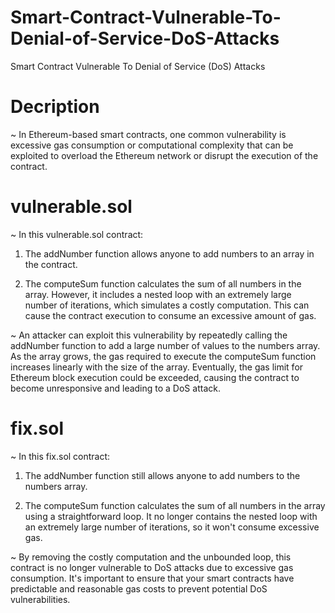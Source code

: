 # Smart-Contract-Vulnerable-To-Denial-of-Service-DoS-Attacks
Smart Contract Vulnerable To Denial of Service (DoS) Attacks

# Decription
~ In Ethereum-based smart contracts, one common vulnerability is excessive gas consumption or computational complexity that can be exploited to overload the Ethereum network or disrupt the execution of the contract.

# vulnerable.sol
~ In this vulnerable.sol contract:

1. The addNumber function allows anyone to add numbers to an array in the contract.

2. The computeSum function calculates the sum of all numbers in the array. However, it includes a nested loop with an extremely large number of iterations, which simulates a costly computation. This can cause the contract execution to consume an excessive amount of gas.

~ An attacker can exploit this vulnerability by repeatedly calling the addNumber function to add a large number of values to the numbers array. As the array grows, the gas required to execute the computeSum function increases linearly with the size of the array. Eventually, the gas limit for Ethereum block execution could be exceeded, causing the contract to become unresponsive and leading to a DoS attack.

# fix.sol
~ In this fix.sol contract:

1. The addNumber function still allows anyone to add numbers to the numbers array.

2. The computeSum function calculates the sum of all numbers in the array using a straightforward loop. It no longer contains the nested loop with an extremely large number of iterations, so it won't consume excessive gas.

~ By removing the costly computation and the unbounded loop, this contract is no longer vulnerable to DoS attacks due to excessive gas consumption. It's important to ensure that your smart contracts have predictable and reasonable gas costs to prevent potential DoS vulnerabilities.
